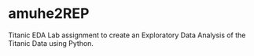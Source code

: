# amuhe2REP
Titanic EDA Lab
assignment to create an Exploratory Data Analysis of the Titanic Data using Python.
